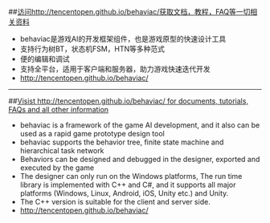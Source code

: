 ##[访问http://tencentopen.github.io/behaviac/获取文档，教程，FAQ等一切相关资料](http://tencentopen.github.io/behaviac/)

 - behaviac是游戏AI的开发框架组件，也是游戏原型的快速设计工具
 - 支持行为树BT，状态机FSM，HTN等多种范式
 - 便的编辑和调试
 - 支持全平台，适用于客户端和服务器，助力游戏快速迭代开发
 - http://tencentopen.github.io/behaviac/

---------------------------------------------
##[Visist http://tencentopen.github.io/behaviac/ for documents, tutorials, FAQs and all other information](http://tencentopen.github.io/behaviac/)

 - behaviac is a framework of the game AI development, and it also can be used as a rapid game prototype design tool
 - behaviac supports the behavior tree, finite state machine and hierarchical task network
 - Behaviors can be designed and debugged in the designer, exported and executed by the game
 - The designer can only run on the Windows platforms, The run time library is implemented with C++ and C#, and it supports all major platforms (Windows, Linux, Android, iOS, Unity etc.) and Unity. 
 - The C++ version is suitable for the client and server side. 
 - http://tencentopen.github.io/behaviac/
 
